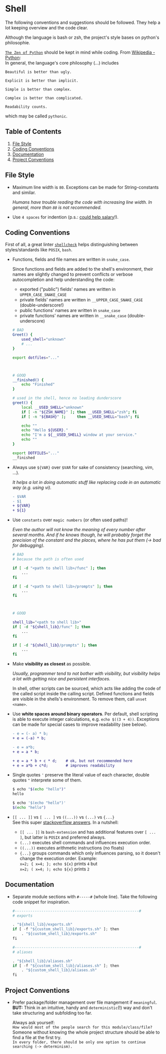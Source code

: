 # Shell

The following conventions and suggestions should be followed.
They help a lot keeping overview and the code clear.

Although the language is bash or zsh, the project's style bases on python's philosophie.

[`The Zen of Python`][www_wikipedia_zen_of_python] should be kept in mind while coding.
From [Wikipedia - Python][www_wikipedia_python]:  
In general, the language's core philosophy (...) includes

```text
Beautiful is better than ugly.

Explicit is better than implicit.

Simple is better than complex.

Complex is better than complicated.

Readability counts.
```

which may be called `pythonic`.

## Table of Contents <a name="toc"></a>

1. [File Style](#file-style)
1. [Coding Conventions](#coding-conventions)
1. [Documentation](#documentation)
1. [Project Conventions](#project-conventions)

## File Style <a name="file-style"></a>

* Maximum line width is `80`.
  Exceptions can be made for String-constants and similar.

  _Humans have trouble reading the code with increasing line width.
  In general, more than `80` is not recommended._

* Use `4 spaces` for indention (p.s.: [could help salary](https://stackoverflow.blog/2017/06/15/developers-use-spaces-make-money-use-tabs)!).

## Coding Conventions <a name="coding-conventions"></a>

First of all, a great linter [`shellcheck`][www_github_koalaman_shellcheck] helps distinguishing between styles/standards like `POSIX`, `bash`.

* Functions, fields and file names are written in `snake_case`.

  Since functions and fields are added to the shell's environment, their names are slightly changed to prevent conflicts or verbose autocompletion and help understanding the code:
  * exported ("public") fields' names are written in `UPPER_CASE_SNAKE_CASE`
  * private fields' names are written in `__UPPER_CASE_SNAKE_CASE` (double-underscore!)
  * public functions' names are written in `snake_case`
  * private functions' names are written in `__snake_case` (double-underscore)

  ```zsh
  # BAD
  Greet() {
      used_shell="unknown"
      # ...
  }

  export dotfiles="..."



  # GOOD
  __finished() {
      echo "Finished"
  }

  # used in the shell, hence no leading dunderscore
  greet() {
      local __USED_SHELL="unknown"
      if [ -n "${ZSH_NAME}" ]; then __USED_SHELL="zsh"; fi
      if [ -n "${BASH}" ];     then __USED_SHELL="bash"; fi

      echo ""
      echo "Hello ${USER}."
      echo "I'm a ${__USED_SHELL} window at your service."
      echo ""
  }

  export DOTFILES="..."
  __finished
  ```

* Always use `${VAR}` over `$VAR` for sake of consistency (searching, vim, ...).

  _It helps a lot in doing automatic stuff like replacing code in an automatic way (e.g. using vi)._

  ```diff
  - $VAR
  - $1
  + ${VAR}
  + ${1}
  ```

* Use `constants` over `magic numbers` (or often used paths)!

  _Even the author will not know the meaning of every number after several months.
  And if he knows though, he will probably forget the precision of the constant and the places, where he has put them (-> bad for debugging)._

  ```zsh
  # BAD
  # because the path is often used

  if [ -d "<path to shell lib>/func" ]; then
      ...
  fi

  if [ -d "<path to shell lib>/prompts" ]; then
      ...
  fi



  # GOOD

  shell_lib="<path to shell lib>"
  if [ -d "${shell_lib}/func" ]; then
      ...
  fi

  if [ -d "${shell_lib}/prompts" ]; then
      ...
  fi
  ```

* Make __visibility as closest__ as possible.

  _Usually, programmer tend to not bother with visibility, but visibility helps a lot with getting nice and persistent interfaces._

  In shell, other scripts can be sourced, which acts like adding the code of the called script inside the calling script.
  Defined functions and fields are visible in the shells's environment.
  To remove them, call `unset <name>`.

* Use __white spaces around binary operators__.
  Per default, shell scripting is able to execute integer calculations, e.g. `echo $((3 + 4))`.
  Exceptions can be made for special cases to improve readability (see below).

  ```diff
  - e = (- a) * b;
  + e = (-a) * b;

  - e = a*b;
  + e = a * b;

  + e = a * b + c * d;    # ok, but not recommended here
  + e = a*b + c*d;        # improves readability
  ```

* Single quotes `'` preserve the literal value of each character, double quotes `"` interprete some of them.

  ```zsh
  $ echo "$(echo "hello")"
  hello

  $ echo '$(echo "hello")'
  $(echo "hello")
  ```

* `[[ ... ]]` vs `[ ... ]` vs `((...))` vs `(...)` vs `{...}`  
  See this super [stackoverflow answers][www_stackoverflow_brackets].
  In a nutshell:
  * `[[ ... ]]` is `bash-extension` and has additional features over `[ ... ]`, but latter is `POSIX` and preferred always.
  * `(...)` executes shell commands and influences execution order.
  * `((...))` executes arithmetic instructions (no floats)
  * `{...}` groups commands which only influences parsing, so it doesn't change the execution order. Example:  
    `x=2; { x=4; }; echo ${x}` prints `4` but  
    `x=2; ( x=4; ); echo ${x}` prints `2`

## Documentation <a name="documentation"></a>

* Separate module sections with `#-----#` (whole line).
  Take the following code snippet for inspiration.

  ```python
  #--------------------------------------------------------#
  # exports

  . "${shell_lib}/exports.sh"
  if [ -f "${custom_shell_lib}/exports.sh" ]; then
      . "${custom_shell_lib}/exports.sh"
  fi

  #--------------------------------------------------------#
  # aliases

  . "${shell_lib}/aliases.sh"
  if [ -f "${custom_shell_lib}/aliases.sh" ]; then
      . "${custom_shell_lib}/aliases.sh"
  fi
  ```

## Project Conventions <a name="project-conventions"></a>

* Prefer package/folder management over file mangement if `meaningful`.  
  __BUT:__ Think in an intuitive, handy and `deterministic`(!) way and don't take structuring and subfolding too far.

  Always ask yourself:  
  `How would most of the people search for this module/class/file?`  
  Someone without knowing the whole project structure should be able to find a file at the first try.  
  `In every folder, there should be only one option to continue searching (-> determinism).`

[www_wikipedia_zen_of_python]: https://en.wikipedia.org/wiki/Zen_of_Python
[www_wikipedia_python]: https://en.wikipedia.org/wiki/Python_(programming_language)#Features_and_philosophy
[www_stackoverflow_brackets]: https://stackoverflow.com/a/47576482
[www_github_koalaman_shellcheck]: https://github.com/koalaman/shellcheck
